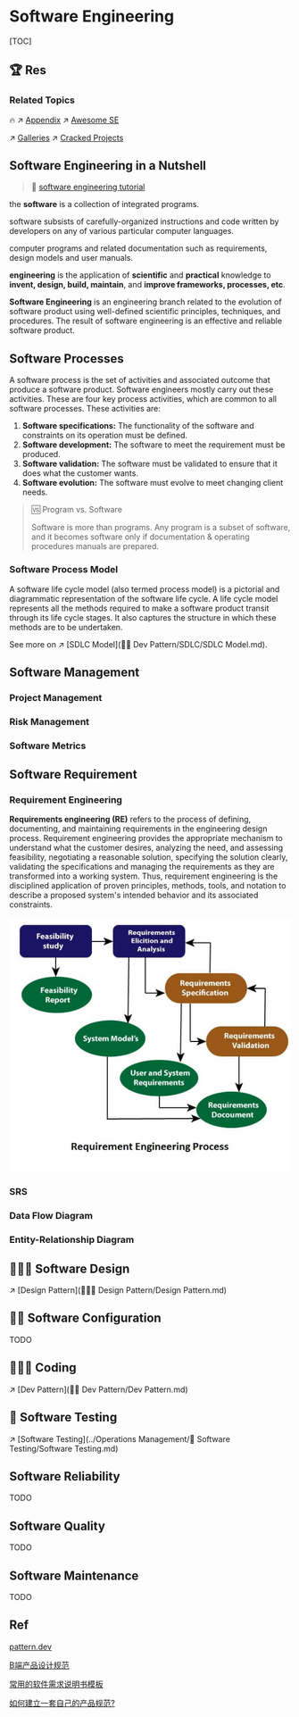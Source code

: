 # Software Engineering

[TOC]

## 🏆 Res
### Related Topics
🔥 ↗ [Appendix](Appendix.md)
↗ [Awesome SE](../🗺%20CS_Overview/🕶️%20Awesome%20List/Awesome%20SE/Awesome%20SE.md)

↗ [Galleries](🏇%20Galleries/Galleries.md)
↗ [Cracked Projects](../CyberSecurity/☠️%20Kill%20Chain/Cracked%20Projects.md)



## Software Engineering in a Nutshell
> 🔗 [software engineering tutorial](https://www.javatpoint.com/software-engineering)

the **software** is a collection of integrated programs.

software subsists of carefully-organized instructions and code written by developers on any of various particular computer languages.

computer programs and related documentation such as requirements, design models and user manuals.

**engineering** is the application of **scientific** and **practical** knowledge to **invent, design, build, maintain**, and **improve frameworks, processes, etc**.

**Software Engineering** is an engineering branch related to the evolution of software product using well-defined scientific principles, techniques, and procedures. The result of software engineering is an effective and reliable software product.



## Software Processes
A software process is the set of activities and associated outcome that produce a software product. Software engineers mostly carry out these activities. These are four key process activities, which are common to all software processes. These activities are:

1. **Software specifications:** The functionality of the software and constraints on its operation must be defined.
2. **Software development:** The software to meet the requirement must be produced.
3. **Software validation:** The software must be validated to ensure that it does what the customer wants.
4. **Software evolution:** The software must evolve to meet changing client needs.

> 🆚 Program vs. Software
>
> Software is more than programs. Any program is a subset of software, and it becomes software only if documentation & operating procedures manuals are prepared.


### Software Process Model
A software life cycle model (also termed process model) is a pictorial and diagrammatic representation of the software life cycle. A life cycle model represents all the methods required to make a software product transit through its life cycle stages. It also captures the structure in which these methods are to be undertaken.

See more on ↗️ [SDLC Model](👷🏻 Dev Pattern/SDLC/SDLC Model.md).



## Software Management
### Project Management


### Risk Management


### Software Metrics



## Software Requirement
### Requirement Engineering
**Requirements engineering (RE)** refers to the process of defining, documenting, and maintaining requirements in the engineering design process. Requirement engineering provides the appropriate mechanism to understand what the customer desires, analyzing the need, and assessing feasibility, negotiating a reasonable solution, specifying the solution clearly, validating the specifications and managing the requirements as they are transformed into a working system. Thus, requirement engineering is the disciplined application of proven principles, methods, tools, and notation to describe a proposed system's intended behavior and its associated constraints.

![Requirement Engineering](../../Assets/Pics/requirement-engineering.jpg)



### SRS



### Data Flow Diagram



### Entity-Relationship Diagram



## 👩🏻‍🎨 Software Design

↗️ [Design Pattern](👩🏻‍🎨 Design Pattern/Design Pattern.md) 



## 👷🏻 Software Configuration
TODO



## 🧑🏽‍💻 Coding
↗️ [Dev Pattern](👷🏻 Dev Pattern/Dev Pattern.md) 



## 🧪 Software Testing
↗️ [Software Testing](../Operations Management/🧪 Software Testing/Software Testing.md) 


## Software Reliability

TODO

## Software Quality

TODO

## Software Maintenance

TODO



## Ref
[Software Engineering Tutorial]: https://www.javatpoint.com/software-engineering

[pattern.dev](https://www.patterns.dev/posts/#rendering-patterns)

[B端产品设计规范](https://cloud.tencent.com/developer/article/1807553)

[常用的软件需求说明书模板](https://zhuanlan.zhihu.com/p/85037211)

[如何建立一套自己的产品规范?](https://zhuanlan.zhihu.com/p/60867626)
